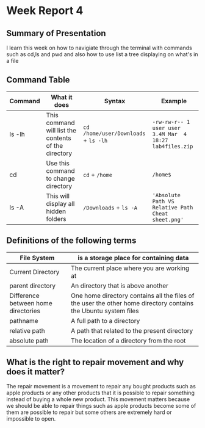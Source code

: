 # Week Report 4
## Summary of Presentation
I learn this week on how to navigiate through the terminal with commands such as cd,ls and pwd and also how to use list a tree displaying on what's in a file
## Command Table
|Command|What it does                                        |Syntax                                  |Example
|-------|----------------------------------------------------|----------------------------------------|-----------------------------------------------------------|
|ls -lh |This command will list the contents of the directory|``cd /home/user/Downloads`` + ``ls -lh``|``-rw-rw-r-- 1 user user 3.4M Mar  4 18:27  lab4files.zip``|
|cd     |Use this command to change directory                |``cd`` + ``/home ``                     |``/home$``                                                 |
|ls -A  |This will display all hidden folders                |``/Downloads`` + ``ls -A``              |``'Absolute Path VS Relative Path Cheat sheet.png'``       |



## Definitions of the following terms
|File System                        | is a storage place for containing data                                                                         |
|-----------------------------------|----------------------------------------------------------------------------------------------------------------|
|Current Directory                  | The current place where you are working at                                                                     |
|parent directory                   | An directory that is above another                                                                             |
|Difference between home directories| One home directory contains all the files of the user the other home directory contains the Ubuntu system files|
|pathname                           | A full path to a directory                                                                                     |
|relative path                      | A path that related to the present directory                                                                   |
|absolute path                      | The location of a directory from the root                                                                      |

## What is the right to repair movement and why does it matter?
The repair movement is a movement to repair any bought products such as apple products or any other products that it is possible to repair something instead of buying a whole new product. This movement matters because we should be able to repair things such as apple products become some of them are possible to repair but some others are extremely hard or impossible to open.